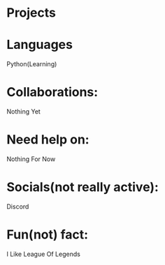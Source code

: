 
# Projects
  
# Languages
  Python(Learning)
  
# Collaborations:
  Nothing Yet

# Need help on:
  Nothing For Now
  
# Socials(not really active):
  Discord
  
# Fun(not) fact:
  I Like League Of Legends

